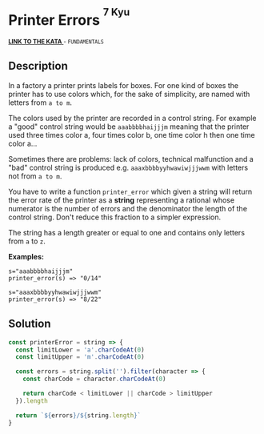 <h1>Printer Errors <sup><sup>7 Kyu</sup></sup></h1>

<sup>
  <a href="https://www.codewars.com/kata/56541980fa08ab47a0000040">
    <strong>LINK TO THE KATA</strong>
  </a> - <code>FUNDAMENTALS</code>
</sup>

## Description

In a factory a printer prints labels for boxes. For one kind of boxes the printer has to use colors which, for the sake of simplicity, are named with letters from `a to m`.

The colors used by the printer are recorded in a control string. For example a "good" control string would be `aaabbbbhaijjjm` meaning that the printer used three times color a, four times color b, one time color h then one time color a...

Sometimes there are problems: lack of colors, technical malfunction and a "bad" control string is produced e.g. `aaaxbbbbyyhwawiwjjjwwm` with letters not from `a to m`.

You have to write a function `printer_error` which given a string will return the error rate of the printer as a **string** representing a rational whose numerator is the number of errors and the denominator the length of the control string. Don't reduce this fraction to a simpler expression.

The string has a length greater or equal to one and contains only letters from `a` to `z`.

**Examples:**

```
s="aaabbbbhaijjjm"
printer_error(s) => "0/14"

s="aaaxbbbbyyhwawiwjjjwwm"
printer_error(s) => "8/22"
```

## Solution

```javascript
const printerError = string => {
  const limitLower = 'a'.charCodeAt(0)
  const limitUpper = 'm'.charCodeAt(0)

  const errors = string.split('').filter(character => {
    const charCode = character.charCodeAt(0)

    return charCode < limitLower || charCode > limitUpper
  }).length

  return `${errors}/${string.length}`
}
```
